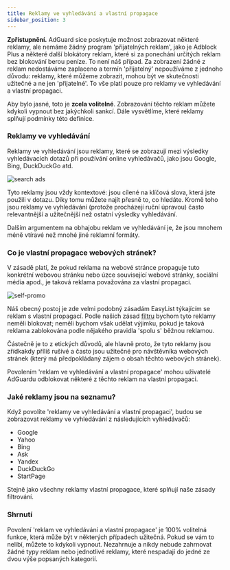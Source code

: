 ```yaml
---
title: Reklamy ve vyhledávání a vlastní propagace
sidebar_position: 3
---
```


**Zpřístupnění.** AdGuard sice poskytuje možnost zobrazovat některé reklamy, ale nemáme žádný program 'přijatelných reklam', jako je Adblock Plus a některé další blokátory reklam, které si za ponechání určitých reklam bez blokování berou peníze. To není náš případ. Za zobrazení žádné z reklam nedostáváme zaplaceno a termín 'přijatelný' nepoužíváme z jednoho důvodu: reklamy, které můžeme zobrazit, mohou být ve skutečnosti užitečné a ne jen 'přijatelné'. To vše platí pouze pro reklamy ve vyhledávání a vlastní propagaci.

Aby bylo jasné, toto je **zcela volitelné**. Zobrazování těchto reklam můžete kdykoli vypnout bez jakýchkoli sankcí. Dále vysvětlíme, které reklamy splňují podmínky této definice.

### Reklamy ve vyhledávání

Reklamy ve vyhledávání jsou reklamy, které se zobrazují mezi výsledky vyhledávacích dotazů při používání online vyhledávačů, jako jsou Google, Bing, DuckDuckGo atd.

![search ads](https://user-images.githubusercontent.com/28726429/27697369-b3d2556e-5cfc-11e7-9203-3c95a7de7c28.png)

Tyto reklamy jsou vždy kontextové: jsou cílené na klíčová slova, která jste použili v dotazu. Díky tomu můžete najít přesně to, co hledáte. Kromě toho jsou reklamy ve vyhledávání (protože procházejí ruční úpravou) často relevantnější a užitečnější než ostatní výsledky vyhledávání.

Dalším argumentem na obhajobu reklam ve vyhledávání je, že jsou mnohem méně vtíravé než mnohé jiné reklamní formáty.

### Co je vlastní propagace webových stránek?

V zásadě platí, že pokud reklama na webové stránce propaguje tuto konkrétní webovou stránku nebo úzce související webové stránky, sociální média apod., je taková reklama považována za vlastní propagaci.

![self-promo](https://user-images.githubusercontent.com/8577533/27700604-c9b6f330-5d06-11e7-8ac9-1a9120f720c8.png)

Náš obecný postoj je zde velmi podobný zásadám EasyList týkajícím se reklam s vlastní propagací. Podle našich zásad [filtru](../filter-policy) bychom tyto reklamy neměli blokovat; neměli bychom však udělat výjimku, pokud je taková reklama zablokována podle nějakého pravidla 'spolu s' běžnou reklamou.

Částečně je to z etických důvodů, ale hlavně proto, že tyto reklamy jsou zřídkakdy příliš rušivé a často jsou užitečné pro návštěvníka webových stránek (který má předpokládaný zájem o obsah těchto webových stránek).

Povolením 'reklam ve vyhledávání a vlastní propagace' mohou uživatelé AdGuardu odblokovat některé z těchto reklam na vlastní propagaci.

### Jaké reklamy jsou na seznamu?

Když povolíte 'reklamy ve vyhledávání a vlastní propagaci', budou se zobrazovat reklamy ve vyhledávání z následujících vyhledávačů:

* Google
* Yahoo
* Bing
* Ask
* Yandex
* DuckDuckGo
* StartPage

Stejně jako všechny reklamy vlastní propagace, které splňují naše zásady filtrování.

### Shrnutí

Povolení 'reklam ve vyhledávání a vlastní propagace' je 100% volitelná funkce, která může být v některých případech užitečná. Pokud se vám to nelíbí, můžete to kdykoli vypnout. Nezahrnuje a nikdy nebude zahrnovat žádné typy reklam nebo jednotlivé reklamy, které nespadají do jedné ze dvou výše popsaných kategorií.